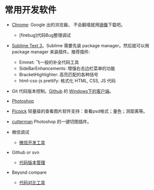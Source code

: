 # 常用开发软件

* [Chrome](http://www.google.cn/intl/zh-cn/chrome/browser/desktop/index.html): Google 出的浏览器。 不会翻墙就用[镜像](http://www.nruan.com/35365.html)下载吧。
  * [firebug]代码Bug整理调试

* [Sublime Text 3](http://www.sublimetext.com/3)。Sublime 需要先装 package manager。然后就可以用 package manager 来装插件。推荐插件:
  * Emmet: 飞一般的补全代码工具
  * SideBarEnhancements: 增强右击边栏菜单的功能
  * BracketHighlighter: 高亮匹配的各种括号
  * html-css-js prettify: 格式化 HTML, CSS, JS 代码
* Git 代码版本控制。[Github](https://github.com/) 的 [Windows下的客户端](https://windows.github.com/)。

* [Photoshop](http://www.photoshop.com/)

* [Picpick](http://www.picpick.org/en/) 轻量级的查看图片软件支持：查看psd格式；量色；测距离等。

* [cutterman](http://www.cutterman.cn/cutterman/feature) Photoshop 的一键切图插件。

* 微信调试
  * [微信开发工具](https://mp.weixin.qq.com/wiki/10/e5f772f4521da17fa0d7304f68b97d7e.html)

* Github or svn
  * [代码版本管理](https://desktop.github.com/)

* Beyond compare
  * [代码对比工具](http://www.scootersoftware.com/download.php)

